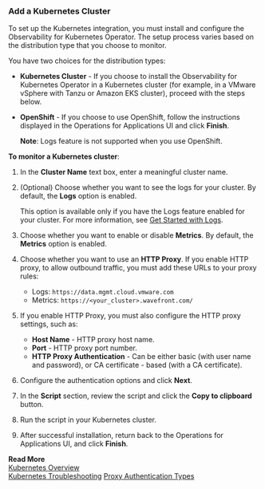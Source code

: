 ### Add a Kubernetes Cluster

To set up the Kubernetes integration, you must install and configure the Observability for Kubernetes Operator. The setup process varies based on the distribution type that you choose to monitor.

You have two choices for the distribution types:

  * **Kubernetes Cluster** - If you choose to install the Observability for Kubernetes Operator in a Kubernetes cluster (for example, in a VMware vSphere with Tanzu or Amazon EKS cluster), proceed with the steps below.
   
  * **OpenShift** - If you choose to use OpenShift, follow the instructions displayed in the Operations for Applications UI and click **Finish**.
          
    **Note**: Logs feature is not supported when you use OpenShift.

**To monitor a Kubernetes cluster**:

1. In the **Cluster Name** text box, enter a meaningful cluster name.
1. (Optional) Choose whether you want to see the logs for your cluster. By default, the **Logs** option is enabled.

    This option is available only if you have the Logs feature enabled for your cluster. For more information, see [Get Started with Logs](https://docs.wavefront.com/logging_overview.html).
    
1. Choose whether you want to enable or disable **Metrics**. By default, the **Metrics** option is enabled.
1. Choose whether you want to use an **HTTP Proxy**. If you enable HTTP proxy, to allow outbound traffic, you must add these URLs to your proxy rules:
   * Logs: `https://data.mgmt.cloud.vmware.com`
   * Metrics: `https://<your_cluster>.wavefront.com/`
   
1. If you enable HTTP Proxy, you must also configure the HTTP proxy settings, such as: 
     
   * **Host Name** - HTTP proxy host name.
   * **Port** - HTTP proxy port number.
   * **HTTP Proxy Authentication** - Can be either basic (with user name and password), or CA certificate - based (with a CA certificate).

1. Configure the authentication options and click **Next**.
    
1. In the **Script** section, review the script and click the **Copy to clipboard** button.
    
1. Run the script in your Kubernetes cluster.
    
1. After successful installation, return back to the Operations for Applications UI, and click **Finish**.

**Read More**<br/>
[Kubernetes Overview](https://docs.wavefront.com/wavefront_kubernetes.html)<br/>
[Kubernetes Troubleshooting](https://docs.wavefront.com/kubernetes_troubleshooting.html)
[Proxy Authentication Types](https://docs.wavefront.com/proxies_installing.html#proxy-authentication-types)
